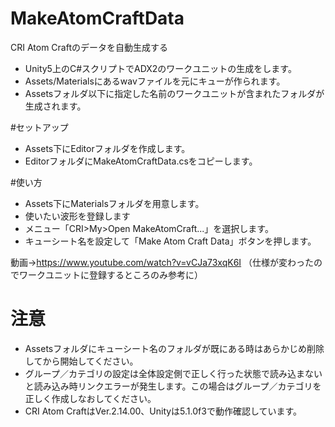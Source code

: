 # MakeAtomCraftData
CRI Atom Craftのデータを自動生成する
- Unity5上のC#スクリプトでADX2のワークユニットの生成をします。
- Assets/Materialsにあるwavファイルを元にキューが作られます。
- Assetsフォルダ以下に指定した名前のワークユニットが含まれたフォルダが生成されます。

#セットアップ
* Assets下にEditorフォルダを作成します。
* EditorフォルダにMakeAtomCraftData.csをコピーします。

#使い方
* Assets下にMaterialsフォルダを用意します。
* 使いたい波形を登録します
* メニュー「CRI>My>Open MakeAtomCraft...」を選択します。
* キューシート名を設定して「Make Atom Craft Data」ボタンを押します。

動画→https://www.youtube.com/watch?v=vCJa73xqK6I
（仕様が変わったのでワークユニットに登録するところのみ参考に）

# 注意
- Assetsフォルダにキューシート名のフォルダが既にある時はあらかじめ削除してから開始してください。
- グループ／カテゴリの設定は全体設定側で正しく行った状態で読み込まないと読み込み時リンクエラーが発生します。この場合はグループ／カテゴリを正しく作成しなおしてください。
- CRI Atom CraftはVer.2.14.00、Unityは5.1.0f3で動作確認しています。
